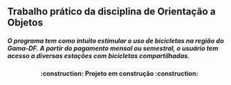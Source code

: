 ## Trabalho prático da disciplina de Orientação a Objetos 

##### O programa tem como intuito estimular o uso de bicicletas na região do Gama-DF. A partir do pagamento mensal ou semestral, o usuário tem acesso a diversas estações com bicicletas compartilhadas.

<h4 align="center"> 
    :construction:  Projeto em construção  :construction:
</h4>
